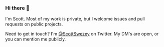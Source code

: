 ### Hi there 👋

I'm Scott. Most of my work is private, but I welcome issues and pull requests on public projects.

Need to get in touch? I'm [@ScottSwezey](https://twitter.com/scottswezey) on Twitter. My DM's are open, or you can mention me publicly.
